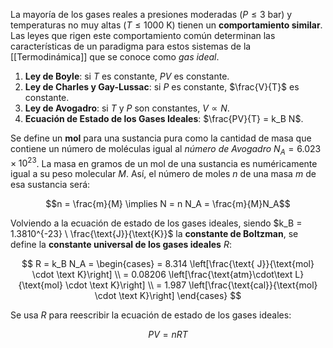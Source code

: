 La mayoría de los gases reales a presiones moderadas ($P \le 3 \text{ bar}$) y temperaturas no muy altas ($T \le 1000 \text{ K})$ tienen un **comportamiento similar**. Las leyes que rigen este comportamiento común determinan las características de un paradigma para estos sistemas de la [[Termodinámica]] que se conoce como _gas ideal_.

1. **Ley de Boyle**: si $T$ es constante, $PV$ es constante.
2. **Ley de Charles y Gay-Lussac**: si $P$ es constante, $\frac{V}{T}$ es constante.
3. **Ley de Avogadro**: si $T$ y $P$ son constantes, $V \propto N$.
4. **Ecuación de Estado de los Gases Ideales**: $\frac{PV}{T} = k_B N$.

Se define un **mol** para una sustancia pura como la cantidad de masa que contiene un número de moléculas igual al _número de Avogadro_ $N_A = 6.023 \times 10^{23}$. La masa en gramos de un mol de una sustancia es numéricamente igual a su peso molecular $M$. Así, el número de moles $n$ de una masa $m$ de esa sustancia será:

$$n = \frac{m}{M} \implies N = n N_A = \frac{m}{M}N_A$$

Volviendo a la ecuación de estado de los gases ideales, siendo $k_B = 1.3810^{-23} \ \frac{\text{J}}{\text{K}}$ la **constante de Boltzman**, se define la **constante universal de los gases ideales** $R$:

$$
R = k_B N_A = \begin{cases} = 8.314 \left[\frac{\text{ J}}{\text{mol} \cdot \text K}\right] \\
= 0.08206 \left[\frac{\text{atm}\cdot\text L}{\text{mol} \cdot \text K}\right] \\
= 1.987 \left[\frac{\text{cal}}{\text{mol} \cdot \text K}\right]
\end{cases}
$$

Se usa $R$ para reescribir la ecuación de estado de los gases ideales:

$$PV = n R T$$
